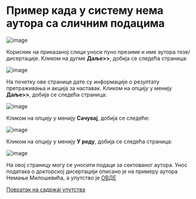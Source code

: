 # Пример када у систему нема аутора са сличним подацима 
 
 ![image](https://user-images.githubusercontent.com/29538544/178440831-68fa63c2-f635-4738-b40e-8eedca18612f.png)
 
Корисник на приказаној слици уноси пуно презиме и име аутора тезе/дисертације. Кликом на дугме **Даље>>**, добија се следећа страница: 

![image](https://user-images.githubusercontent.com/29538544/178441091-dd1dc67f-d79a-446d-b602-6f547217bd64.png)
 
На почетку ове странице дате су информације о резултату претраживања и акција за наставак. Кликом на опцију у менију **Даље>>**, добија се следећа страница: 

![image](https://user-images.githubusercontent.com/29538544/178441231-1b61be86-cdfc-4b40-9dd0-a828a311e15f.png)
  
Кликом на опцију у менију **Сачувај**, добија се следеће:

![image](https://user-images.githubusercontent.com/29538544/178441372-e768d0f0-bd71-40f7-8810-f679eed3d3d8.png)
 
Кликом на опцију у менију **У реду**, добија се следећа страница:

![image](https://user-images.githubusercontent.com/29538544/178441490-be24c1cd-b453-4d05-8bad-16258a4a9cce.png)
 
На овој страницу могу се уносити подаци за сектованог аутора. Унос података о докторској дисертацији описано је на примеру аутора Немање Милошевића, а упутство је  [ОВДЕ](../unosPodataka.md)

[Повратак на садржај упутства](../../uputstvoDigitalnaDisertacija.md#садржај)
